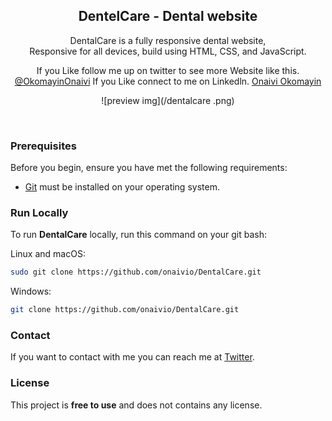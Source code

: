 <div align="center">
  <h2 align="center">DentelCare - Dental website</h2>

DentalCare is a fully responsive dental website, <br />Responsive for all devices, build using HTML, CSS, and JavaScript.


If you Like follow me up on twitter to see more Website like this. [@OkomayinOnaivi](https://twitter.com/OkomayinOnaivi)
If you Like connect to me on Linkedln. [Onaivi Okomayin](https://www.linkedin.com/in/onaivi-okomayin-732b82241/)

![preview img](/dentalcare .png)

</div>

<br />


### Prerequisites

Before you begin, ensure you have met the following requirements:

- [Git](https://git-scm.com/downloads "Download Git") must be installed on your operating system.

### Run Locally

To run **DentalCare** locally, run this command on your git bash:

Linux and macOS:

```bash
sudo git clone https://github.com/onaivio/DentalCare.git
```

Windows:

```bash
git clone https://github.com/onaivio/DentalCare.git
```

### Contact

If you want to contact with me you can reach me at [Twitter](https://twitter.com/OkomayinOnaivi).

### License

This project is **free to use** and does not contains any license.
